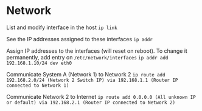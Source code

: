 # Network

List and modify interface in the host
`ip link`

See the IP addresses assigned to these interfaces
`ip addr`

Assign IP addresses to the interfaces (will reset on reboot). To change it permanently, add entry on `/etc/network/interfaces`
`ip addr add 192.168.1.10/24 dev eth0`

Communicate System A (Network 1) to Network 2
`ip route add 192.168.2.0/24 (Network 2 Switch IP) via 192.168.1.1 (Router IP connected to Network 1)`

Communicate Network 2 to Internet
`ip route add 0.0.0.0 (All unknown IP or default) via 192.168.2.1 (Router IP connected to Network 2)`